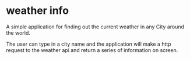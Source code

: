 # weather info

A simple application for finding out the current weather in any City around the world.

The user can type in a city name and the application will make a http request to the weather api and return a series of information on screen.
